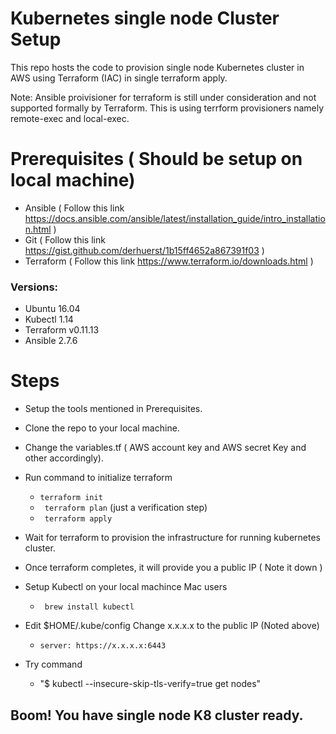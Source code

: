 # Kubernetes single node Cluster Setup

This repo hosts the code to provision single node Kubernetes cluster in AWS using Terraform (IAC) in single terraform apply. 

Note: Ansible proivisioner for terraform is still under consideration and not supported formally by Terraform. This is using terrform provisioners namely remote-exec and local-exec.


# Prerequisites ( Should be setup on local machine)
  - Ansible ( Follow this link https://docs.ansible.com/ansible/latest/installation_guide/intro_installation.html )
  - Git ( Follow this link https://gist.github.com/derhuerst/1b15ff4652a867391f03 )
  - Terraform ( Follow this link https://www.terraform.io/downloads.html )
  
### Versions:

  - Ubuntu 16.04
  - Kubectl 1.14
  - Terraform v0.11.13
  - Ansible 2.7.6
  

# Steps
  - Setup the tools mentioned in Prerequisites.
  - Clone the repo to your local machine.
  - Change the variables.tf  ( AWS account key and AWS secret Key and other accordingly).
  - Run command to initialize terraform
   
    - ```terraform init``` 
    - ``` terraform plan``` (just a verification step)
    - ``` terraform apply```
  
  - Wait for terraform to provision the infrastructure for running kubernetes cluster.
  - Once terraform completes, it will provide you a public IP ( Note it down )
  - Setup Kubectl on your local machince
    Mac users
    - ``` brew install kubectl```
  - Edit $HOME/.kube/config
    Change x.x.x.x to the public IP (Noted above)
    - ```server: https://x.x.x.x:6443```
  - Try command 
    - "$ kubectl --insecure-skip-tls-verify=true get nodes"
    

   ## Boom! You have single node K8 cluster ready.


